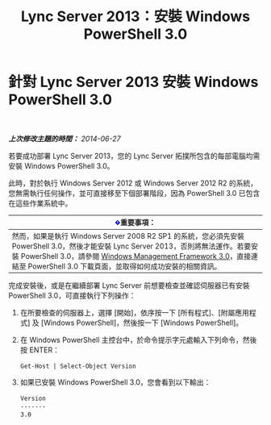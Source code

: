 ﻿---
title: Lync Server 2013：安裝 Windows PowerShell 3.0
TOCTitle: 安裝 Windows PowerShell 3.0
ms:assetid: d87bf21e-0a43-41cb-8fdc-626cedec8538
ms:mtpsurl: https://technet.microsoft.com/zh-tw/library/JJ205328(v=OCS.15)
ms:contentKeyID: 49292497
ms.date: 08/10/2015
mtps_version: v=OCS.15
ms.translationtype: HT
---

# 針對 Lync Server 2013 安裝 Windows PowerShell 3.0

 

_**上次修改主題的時間：** 2014-06-27_

若要成功部署 Lync Server 2013，您的 Lync Server 拓撲所包含的每部電腦均需安裝 Windows PowerShell 3.0。

此時，對於執行 Windows Server 2012 或 Windows Server 2012 R2 的系統，您無需執行任何操作，並可直接移至下個部署階段，因為 PowerShell 3.0 已包含在這些作業系統中。

<table>
<thead>
<tr class="header">
<th><img src="images/Gg412908.important(OCS.15).gif" title="important" alt="important" />重要事項：</th>
</tr>
</thead>
<tbody>
<tr class="odd">
<td>然而，如果是執行 Windows Server 2008 R2 SP1 的系統，您必須先安裝 PowerShell 3.0，然後才能安裝 Lync Server 2013，否則將無法運作。若要安裝 PowerShell 3.0，請參閱 <a href="http://go.microsoft.com/fwlink/p/?linkid=329800">Windows Management Framework 3.0</a>，直接連結至 PowerShell 3.0 下載頁面，並取得如何成功安裝的相關資訊。</td>
</tr>
</tbody>
</table>


完成安裝後，或是在繼續部署 Lync Server 前想要檢查並確認伺服器已有安裝 PowerShell 3.0，可直接執行下列操作：

1.  在所要檢查的伺服器上，選擇 \[開始\]，依序按一下 \[所有程式\]、\[附屬應用程式\] 及 \[Windows PowerShell\]，然後按一下 \[Windows PowerShell\]。

2.  在 Windows PowerShell 主控台中，於命令提示字元處輸入下列命令，然後按 ENTER：
    
        Get-Host | Select-Object Version

3.  如果已安裝 Windows PowerShell 3.0，您會看到以下輸出：
    
        Version
        -------
        3.0

